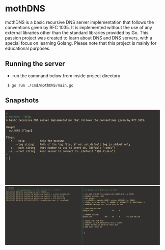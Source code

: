  
# mothDNS

mothDNS is a basic recursive DNS server implementation that follows the conventions given by RFC 1035. It is implemented without the use of any external libraries other than the standard libraries provided by Go. This passion project was created to learn about DNS and DNS servers, with a special focus on learning Golang. Please note that this project is mainly for educational purposes.

## Running the server
- run the command below from inside project directory
```shell
 $ go run ./cmd/mothDNS/main.go
```

## Snapshots
![snapshot2](assets/mothDNS-help.png)
![snapshot1](assets/moth-dig.png)


